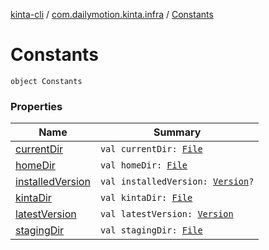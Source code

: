 [kinta-cli](../../index.md) / [com.dailymotion.kinta.infra](../index.md) / [Constants](./index.md)

# Constants

`object Constants`

### Properties

| Name | Summary |
|---|---|
| [currentDir](current-dir.md) | `val currentDir: `[`File`](https://docs.oracle.com/javase/6/docs/api/java/io/File.html) |
| [homeDir](home-dir.md) | `val homeDir: `[`File`](https://docs.oracle.com/javase/6/docs/api/java/io/File.html) |
| [installedVersion](installed-version.md) | `val installedVersion: `[`Version`](../-version/index.md)`?` |
| [kintaDir](kinta-dir.md) | `val kintaDir: `[`File`](https://docs.oracle.com/javase/6/docs/api/java/io/File.html) |
| [latestVersion](latest-version.md) | `val latestVersion: `[`Version`](../-version/index.md) |
| [stagingDir](staging-dir.md) | `val stagingDir: `[`File`](https://docs.oracle.com/javase/6/docs/api/java/io/File.html) |
